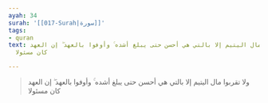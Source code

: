 ```yaml
---
ayah: 34
surah: '[[017-Surah|سورة]]'
tags:
- quran
text: ولا تقربوا مال اليتيم إلا بالتي هي أحسن حتى يبلغ أشده ۚ وأوفوا بالعهد ۖ إن العهد
  كان مسئولا

---
```

> ولا تقربوا مال اليتيم إلا بالتي هي أحسن حتى يبلغ أشده ۚ وأوفوا بالعهد ۖ إن العهد كان مسئولا
